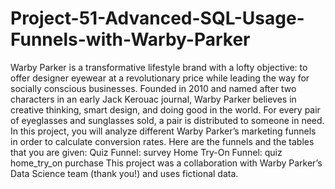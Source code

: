# Project-51-Advanced-SQL-Usage-Funnels-with-Warby-Parker
Warby Parker is a transformative lifestyle brand with a lofty objective: to offer designer eyewear at a revolutionary price while leading the way for socially conscious businesses. Founded in 2010 and named after two characters in an early Jack Kerouac journal, Warby Parker believes in creative thinking, smart design, and doing good in the world. For every pair of eyeglasses and sunglasses sold, a pair is distributed to someone in need.  In this project, you will analyze different Warby Parker’s marketing funnels in order to calculate conversion rates. Here are the funnels and the tables that you are given:  Quiz Funnel:  survey Home Try-On Funnel:  quiz home_try_on purchase This project was a collaboration with Warby Parker’s Data Science team (thank you!) and uses fictional data.
